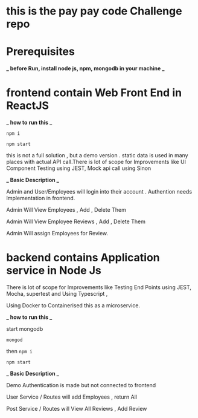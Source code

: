 # this is the pay pay code Challenge repo

# Prerequisites

**_ before Run, install node js, npm, mongodb in your machine _**

# frontend contain Web Front End in ReactJS

**_ how to run this _**

`npm i `

`npm start `

this is not a full solution , but a demo version . static data is used in many places with actual API call.There is lot of scope for Improvements like UI Component Testing using JEST, Mock api call using Sinon

**_ Basic Description _**

Admin and User/Employees will login into their account . Authention needs Implementation in frontend.

Admin Will View Employees , Add , Delete Them

Admin Will View Employee Reviews , Add , Delete Them

Admin Will assign Employees for Review.

# backend contains Application service in Node Js

There is lot of scope for Improvements like Testing End Points using JEST, Mocha, supertest and Using Typescript ,

Using Docker to Containerised this as a microservice.

**_ how to run this _**

start mongodb

`mongod `

then
`npm i `

`npm start `

**_ Basic Description _**

Demo Authentication is made but not connected to frontend

User Service / Routes will add Employees , return All

Post Service / Routes will View All Reviews , Add Review
